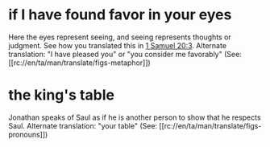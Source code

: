# if I have found favor in your eyes

Here the eyes represent seeing, and seeing represents thoughts or judgment. See how you translated this in [1 Samuel 20:3](../20/03.md). Alternate translation: "I have pleased you" or "you consider me favorably" (See: [[rc://en/ta/man/translate/figs-metaphor]])

# the king's table

Jonathan speaks of Saul as if he is another person to show that he respects Saul. Alternate translation: "your table" (See: [[rc://en/ta/man/translate/figs-pronouns]])

